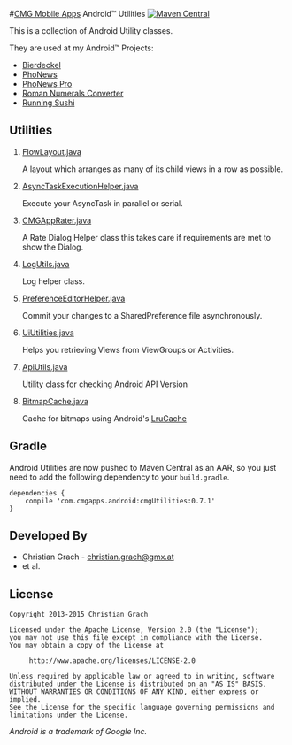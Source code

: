 #[CMG Mobile Apps](http://www.cmgapps.com?utm_source=github&utm_medium=README&utm_campaign=default) Android&trade; Utilities
[![Maven Central](https://img.shields.io/maven-central/v/com.cmgapps.android/cmgUtilities.svg)](https://oss.sonatype.org/content/repositories/releases/com/cmgapps/android/cmgUtilities/)

This is a collection of Android Utility classes.

They are used at my Android&trade; Projects:

* [Bierdeckel][1]
* [PhoNews][2]
* [PhoNews Pro][3]
* [Roman Numerals Converter][4]
* [Running Sushi][5]

Utilities
---------

1. [FlowLayout.java](https://github.com/chrimaeon/CMG-Android-Utilities/blob/master/library/src/main/java/com/cmgapps/android/layout/FlowLayout.java)

    A layout which arranges as many of its child views in a row as possible.

2. [AsyncTaskExecutionHelper.java](https://github.com/chrimaeon/CMG-Android-Utilities/blob/master/library/src/main/java/com/cmgapps/android/util/AsyncTaskExecutionHelper.java)

    Execute your AsyncTask in parallel or serial.

3. [CMGAppRater.java](https://github.com/chrimaeon/CMG-Android-Utilities/blob/master/library/src/main/java/com/cmgapps/android/util/CMGAppRater.java)

    A Rate Dialog Helper class this takes care if requirements are met to show the Dialog.

4. [LogUtils.java](https://github.com/chrimaeon/CMG-Android-Utilities/blob/master/library/src/main/java/com/cmgapps/android/util/LogUtils.java)

    Log helper class.

5. [PreferenceEditorHelper.java](https://github.com/chrimaeon/CMG-Android-Utilities/blob/master/library/src/main/java/com/cmgapps/android/util/PreferenceEditorHelper.java)

    Commit your changes to a SharedPreference file asynchronously.

6. [UiUtilities.java](https://github.com/chrimaeon/CMG-Android-Utilities/blob/master/library/src/main/java/com/cmgapps/android/util/UiUtilities.java)

    Helps you retrieving Views from ViewGroups or Activities.

7. [ApiUtils.java](https://github.com/chrimaeon/CMG-Android-Utilities/blob/master/library/src/main/java/com/cmgapps/android/util/ApiUtils.java)

	  Utility class for checking Android API Version

8. [BitmapCache.java](https://github.com/chrimaeon/CMG-Android-Utilities/blob/master/library/src/main/java/com/cmgapps/android/util/BitmapCache.java)

    Cache for bitmaps using Android's [LruCache](http://developer.android.com/reference/android/util/LruCache.html)

Gradle
------

Android Utilities are now pushed to Maven Central as an AAR, so you just need to add the following dependency to your `build.gradle`.

    dependencies {
        compile 'com.cmgapps.android:cmgUtilities:0.7.1'
    }

Developed By
------------

* Christian Grach - <christian.grach@gmx.at>
* et al.

License
-------

    Copyright 2013-2015 Christian Grach

    Licensed under the Apache License, Version 2.0 (the "License");
    you may not use this file except in compliance with the License.
    You may obtain a copy of the License at

         http://www.apache.org/licenses/LICENSE-2.0

    Unless required by applicable law or agreed to in writing, software
    distributed under the License is distributed on an "AS IS" BASIS,
    WITHOUT WARRANTIES OR CONDITIONS OF ANY KIND, either express or implied.
    See the License for the specific language governing permissions and
    limitations under the License.

*Android is a trademark of Google Inc.*

 [1]: https://play.google.com/store/apps/details?id=com.cmgapps.android.bierdeckel&referrer=utm_source%3Dgithub%26utm_medium%3DREADME
 [2]: https://play.google.com/store/apps/details?id=at.cmg.android.phonews&referrer=utm_source%3Dgithub%26utm_medium%3DREADME
 [3]: https://play.google.com/store/apps/details?id=com.cmgapps.android.phonewspro&referrer=utm_source%3Dgithub%26utm_medium%3DREADME
 [4]: https://play.google.com/store/apps/details?id=com.cmgapps.android.numeralsconverter&referrer=utm_source%3Dgithub%26utm_medium%3DREADME
 [5]: https://play.google.com/store/apps/details?id=com.cmgapps.android.sushicounter&referrer=utm_source%3Dgithub%26utm_medium%3DREADME

